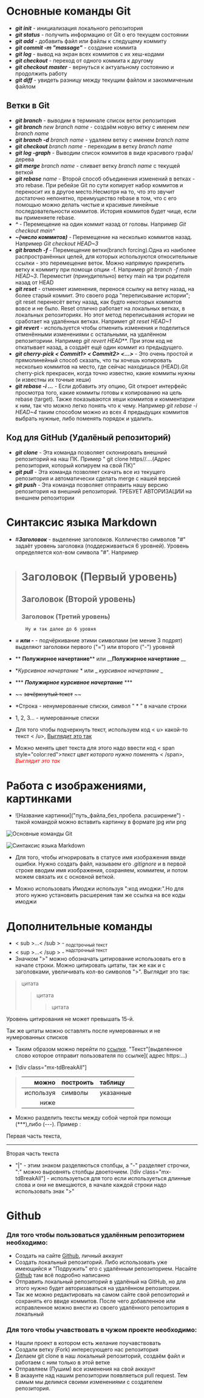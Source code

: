 # Основные команды Git

* ***git init*** - инициализация локального репозитория
* ***git status*** - получить информацию от Git о его текущем состоянии
* ***git add*** - добавить файл или файлы к следущему коммиту
* ***git commit -m "massage"*** - создание коммита
* ***git log*** - вывод на экран всех коммитов с их хеш-кодами
* ***git checkout*** - переход от одного коммита к другому
* ***git checkout master*** - вернуться к актуальному состоянию и продолжить работу
* ***git diff*** - увидеть разницу между текущим файлом и закоммиченым файлом

## Ветки в Git
* ***git branch*** - выводим в терминале список веток репозитория
* ***git branch*** *new branch name* - создаём новую ветку с именем *new branch name*
* ***git branch -d*** *branch name* - удаляем ветку с именем *branch name*
* ***git checkout*** *branch name* - переходим в ветку *branch name*
* ***git log -graph*** - Выводим список коммитов в виде красивого графа/дерева
* ***git merge*** *branch name* - сливает ветку *branch name* с текущей веткой
* ***git rebase*** *name* - Второй способ объединения изменений в ветках - это rebase. При ребейзе Git по сути копирует набор коммитов и переносит их в другое место.Несмотря на то, что это звучит достаточно непонятно, преимущество rebase в том, что c его помощью можно делать чистые и красивые линейные последовательности коммитов. История коммитов будет чище, если вы применяете rebase.
* ***^*** - Перемещение на один коммит назад от головы. Например *Git checkout main^*
* ***~(число коммитов)*** - Перемещение на несколько коммитов назад. 
Например *Git checkout HEAD~3*
* ***git branch -f*** - Перемещение ветки(branch forcing).Одна из наиболее распространённых целей, для которых используются относительные ссылки - это перемещение веток. Можно напрямую прикрепить ветку к коммиту при помощи опции -f. Например *git branch -f main HEAD~3*. Переместит (принудительно) ветку main на три родителя назад от HEAD
* ***git reset*** - отменяет изменения, перенося ссылку на ветку назад, на более старый коммит. Это своего рода "переписывание истории"; git reset перенесёт ветку назад, как будто некоторых коммитов вовсе и не было. Reset отлично работает на локальных ветках, в локальных репозиториях. Но этот метод переписывания истории не сработает на удалённых ветках. Напримет *git reset HEAD~1*
* ***git revert*** - используется чтобы отменить изменения и поделиться отменёнными изменениями с остальными, на удалённом репозиториии. Например *git revert HEAD***. При этом код не откатывает назад, а создаёт ещё один коммит из предыдущего.
* ***git cherry-pick < Commit1> < Commit2> <...>*** - Это очень простой и прямолинейный способ сказать, что ты хочешь копировать несколько коммитов на место, где сейчас находишься (HEAD).Git cherry-pick прекрасен, когда точно известно, какие коммиты нужны (и известны их точные хеши)
* ***git rebase -i ...*** - Если добавить эту опцию, Git откроет интерфейс просмотра того, какие коммиты готовы к копированию на цель rebase (target). Также показываются хеши коммитов и комментарии к ним, так что можно легко понять что к чему. Например *git rebase -i HEAD~4* таким способом можно из всех 4 предыдущих коммитов выбрать нужные, либо поменять порядок и удалить.

## Код для GitHub (Удалёный репозиторий)
* ***git clone*** - Эта команда позволяет склонировать внешний репозиторий на наш ПК. Пример " git clone https//....(Адрес репозитория, который копируем на свой ПК)"
* ***git pull*** - Эта команда позволяет скачать все из текущего репозитория и автоматически
сделать merge с нашей версией 
* ***git push*** - Эта команда позволяет отправить нашу версию репозитория на внешний
репозиторий. ТРЕБУЕТ АВТОРИЗАЦИИ на внешнем репозитории

# Синтаксис языка Markdown

* #***Заголовок*** - выделение заголовков. Колличество символов "#" задаёт уровень заголовка (поддерживаеться 6 уровней). Уровень определяется кол-вом символа "#". Например
 >  # Заголовок (Первый уровень)
  > ## Заголовок (Второй уровень)
   >### Заголовок (Третий уровень)
           Ну и так далее до 6 уровня
* ***= или -*** - подчёркивание этими символами (не мение 3 подрят) выделяют заголовки первого ("=") или второго ("-") уровней
* ** **Полужирное начертание**** или ____Полужирное начертание__ __
* **Курсивное начертание* * или _ _курсивное начертание_ _
* *** ***Полужирное курсивное начертание*** *** 
* ~~ ~~зачёркнутый текст~~ ~~
* *Строка - ненумерованные списки, символ " * " в начале строки
*  1, 2, 3... - нумерованные списки
* Для того чтобы подчеркнуть текст, используем код < u> какой-то текст < /u>, <u>Выглядит это так</u>

* Можно менять цвет текста для этого надо ввести код < span style="color:red">*текст цвет которого нужно поменять* < /span>, <span style="color:red"> *Выглядит это так*</span>


# Работа с изображениями, картинками 
* ![Название картинки]("путь_файла_без_пробела. расширение") - такой командой можно вставить картинку в формате jpg или png

![Основные команды Git](Screenshot_6.png)

![Синтаксис языка Markdown](Screenshot_7.png)

* Для того, чтобы игнорировать в статусе имя изображения ввиде ошибки. Нужно создать файл, называем его *.gitignore* и в первой строке вводим имя изображения, сохраняем, коммитем, и потом можем связать их с основной веткой.

* Можно использовать Имоджи используя ":код имоджи:".Но для этого нужно установить расшерения там же ссылка на все коды имоджи


# Дополнительные команды
* < sub >...< /sub > - <sub>подстрочный текст</sub>
* < sup >...< /sup > - <sup>надстрочный текст</sup>
*  Значком ">" можно обозначать цитирование использовать его в начале строки. Можно цитировать цитаты, так же как и с заголовками, увеличивать кол-во символов ">". Выглядит это так:
>цитата
>>цитата
>>>цитата

Уровень цитирования не может превышать 15-й.

Так же цитаты можно оставлять после нумерованных и не нумерованных списков

* Таким образом можно перейти по [ссылке](https://gb.ru/courses/all). "Текст"[выделенное слово которое отправит пользователя по ссылке]( адрес https:...)

*  [!div class="mx-tdBreakAll"]
>  |можно        |построить  |   таблицу  |
> |-------------:|----------|:----------|
> |используя    |символы    | указанные       |
> |ниже   | 

* Можно разделить тексты между собой чертой при помощи (***),либо (---). Пример :

Первая часть текста, 
***
Вторая часть текста
    
 *  "|" - этим знаком разделяються столбцы, а "-"
разделяет строчки, ":" можно выровнять столбцы двоеточием. [!div class="mx-tdBreakAll"] - используеться для того если используеться длинные слова и они не вмещаются, в начале каждой строки надо использовать знак ">"

# Github
### Для того чтобы пользоваться удалённым репозиторием необходимо:
* Создать на сайте [Github](https://github.com/), личный аккаунт
* Создать локальный репозиторий. Либо использовать уже имеющийся и "Подружить" его с удалённым репозиторием. Насайте [Github](https://github.com/) там всё подробно написанно
* Отправить локальный репозиторий в удалёный на GitHub, но для этого нужно будет авторизаваться на удалённом репозитории.
* Так же можно редактировать на самом сайте свой репозиторий и сохранять его ввиде коммитов. После чего добавленное или исправленное можно внести из своего удалённого репозитория в локальный
### Для того чтобы учавствовать в чужом проекте необходимо:
* Нашли проект в котором есть желание поучавствовать
* Cоздали ветку (Fork) интересующего нас репозитория
* Делаем git clone в наш локальный репозиторий, создаём файл и работаем с ним только в этой ветке
* Отправляем (Пушим) все изменения на свой аккаунт
* В акааунте над нашим репозитории появляеться pull request. Тем самым мы делимся своими изменениями с создателем репозитория.

